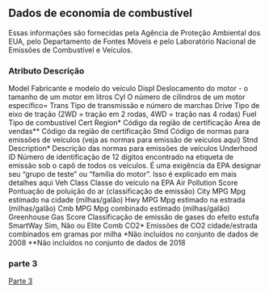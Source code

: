 ## Dados de economia de combustível
Essas informações são fornecidas pela Agência de Proteção Ambiental dos EUA, pelo Departamento de Fontes Móveis e pelo Laboratório Nacional de Emissões de Combustível e Veículos.

### Atributo	Descrição
Model	Fabricante e modelo do veículo
Displ	Deslocamento do motor - o tamanho de um motor em litros
Cyl	O número de cilindros de um motor específico=
Trans	Tipo de transmissão e número de marchas
Drive	Tipo de eixo de tração (2WD = tração em 2 rodas, 4WD = tração nas 4 rodas)
Fuel	Tipo de combustível
Cert Region*	Código da região de certificação
Área de vendas**	Código da região de certificação
Stnd	Código de normas para emissões de veículos (veja as normas para emissão de veículos aqui)
Stnd Description*	Descrição das normas para emissões de veículos
Underhood ID	Número de identificação de 12 dígitos encontrado na etiqueta de emissão sob o capô de todos os veículos. É uma exigência da EPA designar seu “grupo de teste” ou “família do motor”. Isso é explicado em mais detalhes aqui
Veh Class	Classe do veículo na EPA
Air Pollution Score	Pontuação de poluição do ar (classificação de emissão)
City MPG	Mpg estimado na cidade (milhas/galão)
Hwy MPG	Mpg estimado na estrada (milhas/galão)
Cmb MPG	Mpg combinado estimado (milhas/galão)
Greenhouse Gas Score	Classificação de emissão de gases do efeito estufa
SmartWay	Sim, Não ou Elite
Comb CO2*	Emissões de CO2 cidade/estrada combinados em gramas por milha
*Não incluídos no conjunto de dados de 2008
**Não incluídos no conjunto de dados de 2018

### parte 3
[Parte 3](ajustando_tipos_de_dados_parte_3.md)
